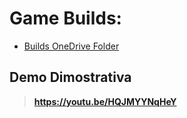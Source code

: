 # Game Builds:
- [Builds OneDrive Folder](https://1drv.ms/u/s!Aquhtbe19_QHh8x9dUG1Anvvg6kXDQ?e=zpEyz9)

## Demo Dimostrativa
> **https://youtu.be/HQJMYYNqHeY**

